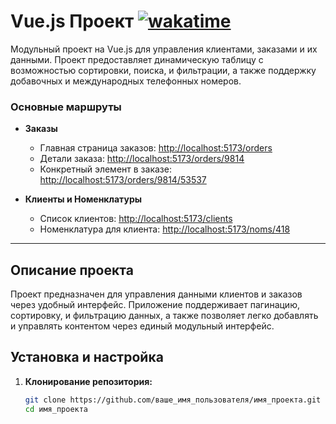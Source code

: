 # Vue.js Проект [![wakatime](https://wakatime.com/badge/user/a12eb6bb-966a-41dc-b67d-4ae0f101af55/project/f69366dd-9709-493c-bdd0-1681f774dd3b.svg)](https://wakatime.com/badge/user/a12eb6bb-966a-41dc-b67d-4ae0f101af55/project/f69366dd-9709-493c-bdd0-1681f774dd3b)

Модульный проект на Vue.js для управления клиентами, заказами и их данными. Проект предоставляет динамическую таблицу с возможностью сортировки, поиска, и фильтрации, а также поддержку добавочных и международных телефонных номеров.

### Основные маршруты

- **Заказы**
    - Главная страница заказов: [http://localhost:5173/orders](http://localhost:5173/orders)
    - Детали заказа: [http://localhost:5173/orders/9814](http://localhost:5173/orders/9814)
    - Конкретный элемент в заказе: [http://localhost:5173/orders/9814/53537](http://localhost:5173/orders/9814/53537)

- **Клиенты и Номенклатуры**
    - Список клиентов: [http://localhost:5173/clients](http://localhost:5173/clients)
    - Номенклатура для клиента: [http://localhost:5173/noms/418](http://localhost:5173/noms/418)

---

## Описание проекта

Проект предназначен для управления данными клиентов и заказов через удобный интерфейс. Приложение поддерживает пагинацию, сортировку, и фильтрацию данных, а также позволяет легко добавлять и управлять контентом через единый модульный интерфейс.

## Установка и настройка

1. **Клонирование репозитория:**
   ```bash
   git clone https://github.com/ваше_имя_пользователя/имя_проекта.git
   cd имя_проекта

